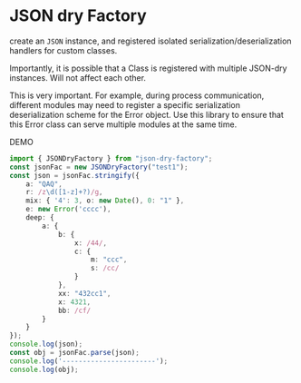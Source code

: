 # JSON dry Factory

create an `JSON` instance, and registered isolated serialization/deserialization handlers for custom classes.

Importantly, it is possible that a Class is registered with multiple JSON-dry instances. Will not affect each other.

This is very important. For example, during process communication, different modules may need to register a specific serialization deserialization scheme for the Error object. Use this library to ensure that this Error class can serve multiple modules at the same time.

DEMO
```ts
import { JSONDryFactory } from "json-dry-factory";
const jsonFac = new JSONDryFactory("test1");
const json = jsonFac.stringify({
    a: "QAQ",
    r: /z\d([1-z]+?)/g,
    mix: { '4': 3, o: new Date(), 0: "1" },
    e: new Error('cccc'),
    deep: {
        a: {
            b: {
                x: /44/,
                c: {
                    m: "ccc",
                    s: /cc/
                }
            },
            xx: "432cc1",
            x: 4321,
            bb: /cf/
        }
    }
});
console.log(json);
const obj = jsonFac.parse(json);
console.log('-----------------------');
console.log(obj);
```